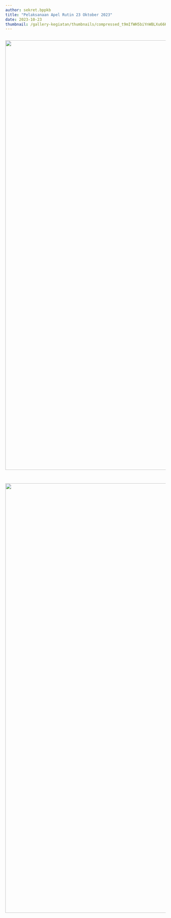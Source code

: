```yaml
---
author: sekret.bppkb
title: "Pelaksanaan Apel Rutin 23 Oktober 2023"
date: 2023-10-23
thumbnail: /gallery-kegiatan/thumbnails/compressed_t9mIfWH5biYnWBLXu66KD1SZlQxKFfJYYUTQI2Dc.png
---
```


<p><img src="/images/Qj524PlGUuLvNih9sUb9.png" alt="" /></p>
<p><img src="/images/sw03qSGWBgp3ZxOqh9PW.png" alt="" width="1080" height="1350" /></p>
<p><img src="/images/CseqtbPLLfplYHExi7mC.png" alt="" /></p>
<p><img src="/images/zFZVivczMBrSIw39ATO9.png" alt="" /></p>
<p><img src="/images/Zfaj2BJCRSxSHIeaFy5q.png" alt="" width="1080" height="1350" /></p>
<p>&nbsp;</p>
